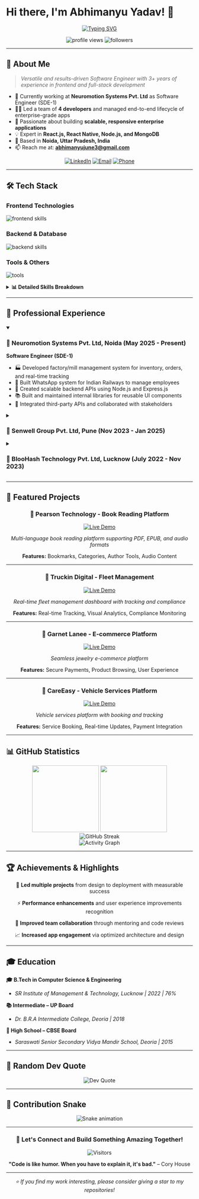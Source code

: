 # Hi there, I'm Abhimanyu Yadav! 👋

<div align="center">
  
[![Typing SVG](https://readme-typing-svg.herokuapp.com?font=Fira+Code&size=30&duration=3000&pause=1000&color=2E9EF7&center=true&vCenter=true&width=600&lines=Software+Engineer;Full+Stack+Developer;React+%26+Node.js+Expert;Team+Lead+%26+Mentor)](https://git.io/typing-svg)

</div>

<p align="center">
  <img src="https://komarev.com/ghpvc/?username=abhimanyuyadav&label=Profile%20views&color=0e75b6&style=flat" alt="profile views" />
  <img src="https://img.shields.io/github/followers/abhimanyuyadav?label=Followers&style=social" alt="followers" />
</p>

---

## 🚀 About Me

> *Versatile and results-driven Software Engineer with 3+ years of experience in frontend and full-stack development*

- 🔭 Currently working at **Neuromotion Systems Pvt. Ltd** as Software Engineer (SDE-1)
- 👨‍💼 Led a team of **4 developers** and managed end-to-end lifecycle of enterprise-grade apps
- 🌱 Passionate about building **scalable, responsive enterprise applications**
- 💡 Expert in **React.js, React Native, Node.js, and MongoDB**
- 📍 Based in **Noida, Uttar Pradesh, India**
- 📫 Reach me at: **abhimanyujune3@gmail.com**

<div align="center">

[![LinkedIn](https://img.shields.io/badge/LinkedIn-0077B5?style=for-the-badge&logo=linkedin&logoColor=white)](https://www.linkedin.com/in/abhimanyu-yadav-362000)
[![Email](https://img.shields.io/badge/Email-D14836?style=for-the-badge&logo=gmail&logoColor=white)](mailto:abhimanyujune3@gmail.com)
[![Phone](https://img.shields.io/badge/Phone-25D366?style=for-the-badge&logo=whatsapp&logoColor=white)](tel:+919670173091)

</div>

---

## 🛠️ Tech Stack

### Frontend Technologies
<p align="left">
  <img src="https://skillicons.dev/icons?i=react,nextjs,js,ts,html,css,redux,materialui,bootstrap" alt="frontend skills" />
</p>

### Backend & Database
<p align="left">
  <img src="https://skillicons.dev/icons?i=nodejs,express,mongodb,firebase" alt="backend skills" />
</p>

### Tools & Others
<p align="left">
  <img src="https://skillicons.dev/icons?i=git,vscode,jest,webpack" alt="tools" />
</p>

<details>
<summary><b>📊 Detailed Skills Breakdown</b></summary>

| Category | Technologies |
|----------|-------------|
| **Frontend** | React.js, React Native, Next.js, Redux Toolkit, JavaScript, TypeScript, HTML5, CSS3, Material-UI, Bootstrap |
| **Backend** | Node.js, Express.js |
| **Database** | MongoDB |
| **Testing & Tools** | Jest, Storybook, Webpack |
| **Development Tools** | Git, JIRA, Visual Studio Code |
| **Others** | REST API Integration, Firebase, Swagger, WebSocket, Responsive & Accessible Design |

</details>

---

## 💼 Professional Experience

<details open>
<summary><h3>🏢 Neuromotion Systems Pvt. Ltd, Noida (May 2025 - Present)</h3></summary>

**Software Engineer (SDE-1)**
- 🏭 Developed factory/mill management system for inventory, orders, and real-time tracking
- 🚄 Built WhatsApp system for Indian Railways to manage employees
- 🔧 Created scalable backend APIs using Node.js and Express.js
- 📚 Built and maintained internal libraries for reusable UI components
- 🤝 Integrated third-party APIs and collaborated with stakeholders

</details>

<details>
<summary><h3>🏢 Senwell Group Pvt. Ltd, Pune (Nov 2023 - Jan 2025)</h3></summary>

**Software Engineer**
- 👥 Led a team of 4 developers
- 🎯 Managed end-to-end lifecycle of enterprise-grade applications
- ⚛️ Built feature-rich UIs using React.js, React Native, JavaScript, and MUI
- 🔗 Integrated backends using Node.js, Express.js, MongoDB, and Firebase
- 👨‍🏫 Conducted code reviews and mentored junior developers

</details>

<details>
<summary><h3>🏢 BlooHash Technology Pvt. Ltd, Lucknow (July 2022 - Nov 2023)</h3></summary>

**Software Engineer**
- 🚀 Delivered production-ready apps using React.js, Next.js, Redux Toolkit
- 🔌 Integrated REST APIs and created modular, secure architectures
- 🤝 Collaborated with cross-functional teams
- ⚡ Improved efficiency and delivery timelines

</details>

---

## 🎯 Featured Projects

<div align="center">

### 📖 Pearson Technology - Book Reading Platform
[![Live Demo](https://img.shields.io/badge/Live%20Demo-FF5722?style=for-the-badge&logo=firefox&logoColor=white)](https://workspace-bronte.pearson.com)

*Multi-language book reading platform supporting PDF, EPUB, and audio formats*

**Features:** Bookmarks, Categories, Author Tools, Audio Content

---

### 🚛 Truckin Digital - Fleet Management
[![Live Demo](https://img.shields.io/badge/Live%20Demo-FF5722?style=for-the-badge&logo=firefox&logoColor=white)](https://truckindigital.com)

*Real-time fleet management dashboard with tracking and compliance*

**Features:** Real-time Tracking, Visual Analytics, Compliance Monitoring

---

### 💎 Garnet Lanee - E-commerce Platform
[![Live Demo](https://img.shields.io/badge/Live%20Demo-FF5722?style=for-the-badge&logo=firefox&logoColor=white)](https://gemlay.com)

*Seamless jewelry e-commerce platform*

**Features:** Secure Payments, Product Browsing, User Experience

---

### 🚗 CareEasy - Vehicle Services Platform
[![Live Demo](https://img.shields.io/badge/Live%20Demo-FF5722?style=for-the-badge&logo=firefox&logoColor=white)](https://careasy.in)

*Vehicle services platform with booking and tracking*

**Features:** Service Booking, Real-time Updates, Payment Integration

</div>

---

## 📊 GitHub Statistics

<div align="center">
  <img height="180em" src="https://github-readme-stats.vercel.app/api?username=abhimanyuyadav&show_icons=true&theme=tokyonight&include_all_commits=true&count_private=true"/>
  <img height="180em" src="https://github-readme-stats.vercel.app/api/top-langs/?username=abhimanyuyadav&layout=compact&langs_count=8&theme=tokyonight"/>
</div>

<div align="center">
  <img src="https://github-readme-streak-stats.herokuapp.com/?user=abhimanyuyadav&theme=tokyonight" alt="GitHub Streak" />
</div>

<div align="center">
  <img src="https://github-readme-activity-graph.vercel.app/graph?username=abhimanyuyadav&theme=tokyo-night&area=true&hide_border=true" alt="Activity Graph" />
</div>

---

## 🏆 Achievements & Highlights

<div align="center">

🎯 **Led multiple projects** from design to deployment with measurable success

⚡ **Performance enhancements** and user experience improvements recognition

👥 **Improved team collaboration** through mentoring and code reviews

📈 **Increased app engagement** via optimized architecture and design

</div>

---

## 🎓 Education

**🎓 B.Tech in Computer Science & Engineering**
- *SR Institute of Management & Technology, Lucknow | 2022 | 76%*

**📚 Intermediate – UP Board**
- *Dr. B.R.A Intermediate College, Deoria | 2018*

**🏫 High School – CBSE Board**
- *Saraswati Senior Secondary Vidya Mandir School, Deoria | 2015*

---

## 💭 Random Dev Quote

<div align="center">

![Dev Quote](https://quotes-github-readme.vercel.app/api?type=horizontal&theme=tokyonight)

</div>

---

## 🐍 Contribution Snake

<div align="center">
  <img src="https://github.com/abhimanyuyadav/abhimanyuyadav/blob/output/github-contribution-grid-snake.svg" alt="Snake animation" />
</div>

---

<div align="center">

### 💬 Let's Connect and Build Something Amazing Together!

![Visitors](https://api.visitorbadge.io/api/visitors?path=https%3A%2F%2Fgithub.com%2Fabhimanyuyadav%2Fabhimanyuyadav&label=Visitors&countColor=%232ccce4&style=flat)

**"Code is like humor. When you have to explain it, it's bad."** – Cory House

</div>

---

<div align="center">
  <i>⭐️ If you find my work interesting, please consider giving a star to my repositories!</i>
</div>
